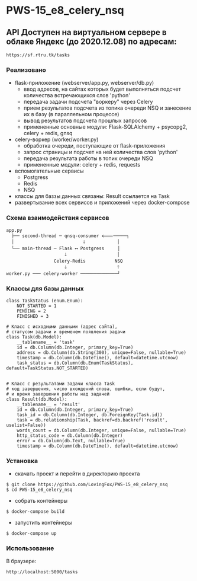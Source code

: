 # PWS-15_e8_celery_nsq

## API Доступен на виртуальном сервере в облаке Яндекс (до 2020.12.08) по адресам:
```
https://sf.rtru.tk/tasks
```

### Реализовано
- flask-приложение (webserver/app.py, webserver/db.py)
  - ввод адресов, на сайтах которых будет выполняться подсчет количества встречающихся слов 'python'
  - передача задачи подсчета "воркеру" через Celery
  - прием результатов подсчета из топика очереди NSQ и занесение их в базу (в параллельном процессе)
  - вывод результатов подсчета прошлых запросов
  - примененные основные модули: Flask-SQLAlchemy + psycopg2, celery + redis, gnsq
- celery-воркер (worker/worker.py)
  - обработка очереди, поступающие от flask-приложения
  - запрос страницы и подсчет на ней количества слов 'python'
  - передача результата работы в топик очереди NSQ
  - примененные модули: celery + redis, requests
- вспомогательные сервисы
  - Postgress
  - Redis
  - NSQ
- классы для баззы данных связаны: Result ссылается на Task
- развертывание всех сервисов и приложений через docker-compose

### Схема взаимодействия сервисов
```
app.py
  ├── second-thread ─ qnsq-consumer 🡐─────┐
  │                          🡓            │
  └── main-thread ─ Flask ⟷ Postgress     │
                      🡓                   │
                  Celery-Redis           NSQ
                      🡓                   🡑
worker.py ─── celery-worker ──────────────┘

```
### Классы для базы данных
```
class TaskStatus (enum.Enum):
    NOT_STARTED = 1
    PENDING = 2
    FINISHED = 3

# Класс с исходными данными (адрес сайта),
# статусом задачи и временем появления задачи
class Task(db.Model):
    __tablename__ = 'task'
    id = db.Column(db.Integer, primary_key=True)
    address = db.Column(db.String(300), unique=False, nullable=True)
    timestamp = db.Column(db.DateTime(), default=datetime.utcnow)
    task_status = db.Column(db.Enum(TaskStatus), default=TaskStatus.NOT_STARTED)


# Класс с результатами задачи класса Task
# код завершения, число вхождений слова, ошибки, если будут,
# и время завершения работы над задачей
class Result(db.Model):
    __tablename__ = 'result'
    id = db.Column(db.Integer, primary_key=True)
    task_id = db.Column(db.Integer, db.ForeignKey(Task.id))
    task = db.relationship(Task, backref=db.backref('result', uselist=False))
    words_count = db.Column(db.Integer, unique=False, nullable=True)
    http_status_code = db.Column(db.Integer)
    error = db.Column(db.Text, nullable=True)
    timestamp = db.Column(db.DateTime(), default=datetime.utcnow)
```

### Установка
- скачать проект и перейти в директорию проекта
```
$ git clone https://github.com/LovingFox/PWS-15_e8_celery_nsq
$ cd PWS-15_e8_celery_nsq
```
- собрать контейнеры
```
$ docker-compose build
```
- запустить контейнеры
```
$ docker-compose up
```
### Использование
В браузере:
```
http://localhost:5000/tasks
```
